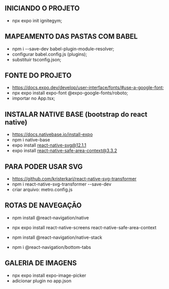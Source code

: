 ## INICIANDO O PROJETO

- npx expo init ignitegym;

## MAPEAMENTO DAS PASTAS COM BABEL

- npm i --save-dev babel-plugin-module-resolver;
- configurar babel.config.js (plugins);
- substituir tsconfig.json;

## FONTE DO PROJETO

- https://docs.expo.dev/develop/user-interface/fonts/#use-a-google-font;
- npx expo install expo-font @expo-google-fonts/roboto;
- importar no App.tsx;

## INSTALAR NATIVE BASE (bootstrap do react native)

- https://docs.nativebase.io/install-expo
- npm i native-base
- expo install react-native-svg@12.1.1
- expo install react-native-safe-area-context@3.3.2

## PARA PODER USAR SVG

- https://github.com/kristerkari/react-native-svg-transformer
- npm i react-native-svg-transformer --save-dev
- criar arquivo: metro.config.js

## ROTAS DE NAVEGAÇÃO

- npm install @react-navigation/native
- npx expo install react-native-screens react-native-safe-area-context
- npm install @react-navigation/native-stack

- npm i @react-navigation/bottom-tabs

## GALERIA DE IMAGENS

- npx expo install expo-image-picker
- adicionar plugin no app.json
